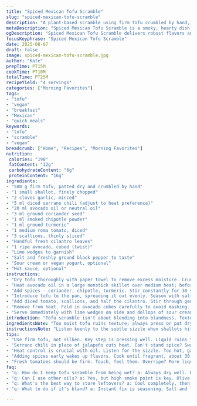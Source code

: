 ```yaml
---
title: "Spiced Mexican Tofu Scramble"
slug: "spiced-mexican-tofu-scramble"
description: "A plant-based scramble using firm tofu crumbled by hand, infused with smoky chipotle and coriander. Aromatic sauté of shallots, garlic, and mild serrano pepper. Finished with fresh avocado, scallions, and a squeeze of lime. Gluten-free, nut-free, and egg-free. Simple, quick, and flexible enough for breakfast or dinner."
metaDescription: "Spiced Mexican Tofu Scramble is a smoky, hearty dish perfect for breakfast or dinner, rich in flavor with a kick from chipotle and fresh cilantro."
ogDescription: "Spiced Mexican Tofu Scramble delivers robust flavors and textures. A satisfying plant-based meal to enjoy any time of day."
focusKeyphrase: "Spiced Mexican Tofu Scramble"
date: 2025-08-07
draft: false
image: spiced-mexican-tofu-scramble.jpg
author: "Kate"
prepTime: PT15M
cookTime: PT10M
totalTime: PT25M
recipeYield: "4 servings"
categories: ["Morning Favorites"]
tags:
- "tofu"
- "vegan"
- "breakfast"
- "Mexican"
- "quick meals"
keywords:
- "tofu"
- "scramble"
- "vegan"
breadcrumb: ["Home", "Recipes", "Morning Favorites"]
nutrition: 
 calories: "190"
 fatContent: "12g"
 carbohydrateContent: "6g"
 proteinContent: "16g"
ingredients:
- "500 g firm tofu, patted dry and crumbled by hand"
- "1 small shallot, finely chopped"
- "2 cloves garlic, minced"
- "5 ml diced serrano chili (adjust to heat preference)"
- "20 ml avocado oil or neutral oil"
- "3 ml ground coriander seed"
- "1 ml smoked chipotle powder"
- "1 ml ground turmeric"
- "1 medium roma tomato, diced"
- "3 scallions, thinly sliced"
- "Handful fresh cilantro leaves"
- "1 ripe avocado, cubed (twist)"
- "Lime wedges to garnish"
- "Salt and freshly ground black pepper to taste"
- "Sour cream or vegan yogurt, optional"
- "Hot sauce, optional"
instructions:
- "Dry tofu thoroughly with paper towel to remove excess moisture. Crumble tofu into coarse bits with your hands over a bowl; chunks should be bite-sized, not pulverized."
- "Heat avocado oil in a large nonstick skillet over medium heat; before oil shimmers, add shallots, garlic, and serrano. Listen for gentle sizzle; cook until shallots become translucent and soft, about 4 minutes — edges will start curling but no browning yet."
- "Add spices — coriander, chipotle, turmeric. Stir constantly for 30 seconds until fragrant; spices bloom best when heated briefly before adding tofu."
- "Introduce tofu to the pan, spreading it out evenly. Season with salt and pepper. Keep stirring every 2 minutes to prevent sticking. Cook about 7–9 minutes until tofu looks dry with tiny crisp bits forming on edges. Tactile cue: tofu should break apart easily but hold shape and not be wet or bulgy."
- "Add diced tomato, scallions, and half the cilantro. Stir through gently, allowing tomato to warm but not lose its shape – about 2 minutes."
- "Remove from heat. Fold in avocado cubes carefully to avoid mashing. Check seasoning; add more salt or hot sauce if needed."
- "Serve immediately with lime wedges on side and dollops of sour cream or vegan yogurt if using. Great alongside warm corn tortillas or toasted bread for scooping."
introduction: "Tofu scramble isn't about blending into blandness. Texture matters — keep chunks distinct, not paste. Using serrano instead of jalapeño lowers the heat to a tunable simmer. Shallots lend sweetness where regular onion might overpower. Toasting spices early unlocks oils and deepens aromas. The crunch of fresh scallions and brightness of cilantro cut through softness. Avocado isn't just for richness; it cools the palate, balances spices, brings natural creaminess without dairy. Lime juice at the end flips the dish into freshness. Efficient, no fuss, and no shortcut destined to soggy mush. The aroma when spices hit hot oil? That’s where flavor starts. No blackened bits — avoid burning spices, dark spots bitter and ruin balance. Use silicone spatula, press tofu chunks gently to keep shape. Remember, heat control is why tofu scramble works or fails."
ingredientsNote: "Too moist tofu ruins texture; always press or pat dry thoroughly. Substitute serrano with poblano or mild chilies for less heat. Avocado oil preferred for high smoke point; olive oil burns and alters flavor. Smoked chipotle powder can be swapped for smoked paprika plus a pinch of cayenne. Texture is king here — crumble by hand, not food processor, to avoid gluey paste. Tomatoes should be firm to avoid watering down scramble. Fresh cilantro added last to preserve volatile oils that give herbal punch. Lime juice only at service; acid breaks down tofu if added too early. Sour cream can be replaced by vegan cashew cream if dairy-free option required. Scallions or spring onions preferred over regular onion for softness and color contrast."
instructionsNote: "Listen keenly to the subtle sizzle when shallots hit the pan — too hot, and garlic fries too fast, turning bitter. Cook shallots until soft, not brown, to preserve sweetness. Adding spices when pan is adequately hot, but not smoking, ensures flavor extraction without burning. When cooking tofu, avoid overcrowding pan — spread tofu so moisture evaporates quickly creating slight crust; overcrowding steams instead. Stir gently to preserve chunk integrity. When adding fresh tomato and scallion, briefly warming is enough; overcooking destroys vibrancy and adds excess liquid. Folding avocado last requires light touch to keep cubes distinct and creamy chunks evident. Toast tortillas while scramble finishes for a hot, ready accompaniment. Always taste before plating — tofu can be bland without salt and acid balance. The micro-steps in heat and timing make the difference between mush and magic."
tips:
- "Use firm tofu, not silken. Key step is pressing well. Liquid ruins texture. Crumble by hand; food processors make paste."
- "Serrano chili in place of jalapeño cuts heat. Can't stand spice? Swap with bell pepper. Poblano gives nice flavor too."
- "Heat control is crucial with oil. Listen for the sizzle. Too hot, garlic burns fast; changes the flavor. Not enough heat? Tofu steams."
- "Adding spices early wakes up flavors. Cook until fragrant, about 30 seconds. Careful not to scorch; burnt spices ruin the dish."
- "Fresh tomatoes should be firm. Touch, feel them. Overripe? More liquid = soupy scramble. Can swap with bell pepper if need be."
faq:
- "q: How do I keep tofu scramble from being wet? a: Always dry well. Press thoroughly. Crumbling by hand helps preserve chunkiness."
- "q: Can I use other oils? a: Yes, but high smoke point is key. Olive oil burns; avocado oil doesn't. Can use grapeseed too."
- "q: What's the best way to store leftovers? a: Cool completely, then refrigerate. Up to 3 days. Reheat gently, let it steam dry."
- "q: What to do if it's bland? a: Instant fix is seasoning. Salt and lime help. Hot sauce adds kick. Don’t forget to taste."

---
```

